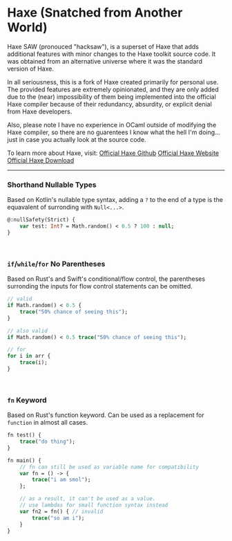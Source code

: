 # Haxe (Snatched from Another World)
Haxe SAW (pronouced "hacksaw"), is a superset of Haxe that adds additional features with minor changes to the Haxe toolkit source code. It was obtained from an alternative universe where it was the standard version of Haxe.

In all seriousness, this is a fork of Haxe created primarily for personal use. The provided features are extremely opinionated, and they are only added due to the (near) impossibility of them being implemented into the official Haxe compiler because of their redundancy, absurdity, or explicit denial from Haxe developers.

Also, please note I have no experience in OCaml outside of modifying the Haxe compiler, so there are no guarentees I know what the hell I'm doing... just in case you actually look at the source code.

To learn more about Haxe, visit:
[Official Haxe Github](https://github.com/HaxeFoundation/haxe)
[Official Haxe Website](https://haxe.org/)
[Official Haxe Download](https://haxe.org/download/)

---

### Shorthand Nullable Types

Based on Kotlin's nullable type syntax, adding a `?` to the end of a type is the equavalent of surronding with `Null<...>`.

```haxe
@:nullSafety(Strict) {
    var test: Int? = Math.random() < 0.5 ? 100 : null;
}
```

&nbsp;

### `if`/`while`/`for` No Parentheses

Based on Rust's and Swift's conditional/flow control, the parentheses surronding the inputs for flow control statements can be omitted.

```haxe
// valid
if Math.random() < 0.5 {
    trace("50% chance of seeing this");
}

// also valid
if Math.random() < 0.5 trace("50% chance of seeing this");

// for
for i in arr {
    trace(i);
}
```

&nbsp;

### `fn` Keyword

Based on Rust's function keyword. Can be used as a replacement for `function` in almost all cases.

```haxe
fn test() {
	trace("do thing");
}

fn main() {
	// fn can still be used as variable name for compatibility
	var fn = () -> {
		trace("i am smol");
	};

	// as a result, it can't be used as a value.
	// use lambdas for small function syntax instead
	var fn2 = fn() { // invalid
		trace("so am i");
	}
}
```